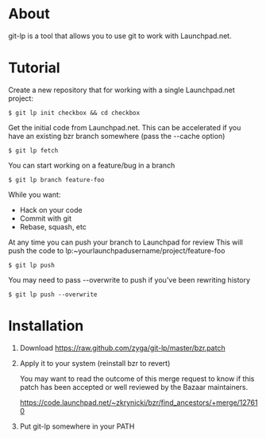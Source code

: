 About
=====

git-lp is a tool that allows you to use git to work with Launchpad.net.

Tutorial
========

Create a new repository that for working with a single Launchpad.net project:

    $ git lp init checkbox && cd checkbox

Get the initial code from Launchpad.net. This can be accelerated if you have an
existing bzr branch somewhere (pass the --cache option)

    $ git lp fetch

You can start working on a feature/bug in a branch

    $ git lp branch feature-foo

While you want:
 - Hack on your code
 - Commit with git
 - Rebase, squash, etc

At any time you can push your branch to Launchpad for review
This will push the code to lp:~yourlaunchpadusername/project/feature-foo

    $ git lp push

You may need to pass --overwrite to push if you've been rewriting history

    $ git lp push --overwrite

Installation
============

1. Download https://raw.github.com/zyga/git-lp/master/bzr.patch 
2. Apply it to your system (reinstall bzr to revert)

    You may want to read the outcome of this merge request
    to know if this patch has been accepted or well reviewed
    by the Bazaar maintainers.

    https://code.launchpad.net/~zkrynicki/bzr/find_ancestors/+merge/127610

3. Put git-lp somewhere in your PATH
